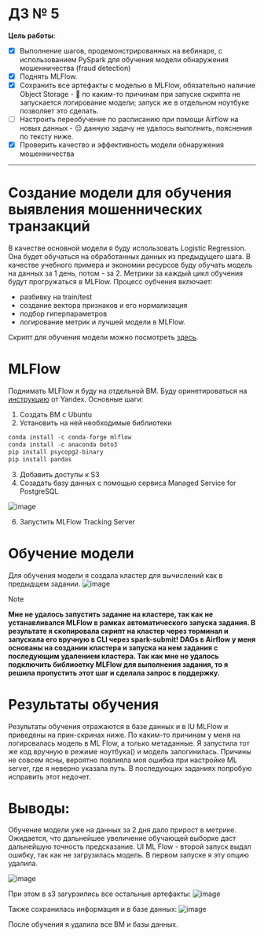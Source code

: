 # ДЗ № 5
**Цель работы**:
- [x] Выполнение шагов, продемонстрированных на вебинаре, с использованием PySpark для обучения
модели обнаружения мошенничества (fraud detection) 
- [x] Поднять MLFlow. 
- [x] Сохранить все артефакты с моделью в MLFlow, обязательно наличие Object Storage - :thinking: по каким-то причинам при запуске скрипта не запускается логирование модели; запуск же в отдельном ноутбуке позволяет это сделать.
- [ ] Настроить переобучение по расписанию при помощи Airflow на новых данных - :pensive: данную задачу не удалось выполнить, пояснения по тексту ниже.
- [x] Проверить качество и эффективность модели обнаружения мошенничества
<hr>

# Создание модели для обучения выявления мошеннических транзакций
В качестве основной модели я буду использовать Logistic Regression. Она будет обучаться на обработанных данных из предыдущего шага. В качестве учебного примера и экономии ресурсов буду обучать модель на данных за 1 день, потом - за 2. Метрики за каждый цикл обучения будут прогружаться в MLFlow. Процесс оубчения включает:
- разбивку на train/test
- создание вектора признаков и его нормализация
- подбор гиперпараметров
- логирование метрик и лучшей модели в MLFlow.
  
Скрипт для обучения модели можно посмотреть [здесь](https://github.com/shakhovak/MLOps_HW/blob/master/HW_5/model_train.py).

# MLFlow
Поднимать MLFlow я буду на отдельной ВМ. Буду оринетироваться на [инструкцию](https://cloud.yandex.ru/ru/docs/datasphere/tutorials/mlflow-datasphere#setup-mlflow) от Yandex. Основные шаги:
1. Создать ВМ с Ubuntu
2. Установить на ней необходимые библиотеки

```python 
conda install -c conda-forge mlflow
conda install -c anaconda boto3
pip install psycopg2-binary
pip install pandas
```
3. Добавить доступы к S3
4. Созадать базу данных с помощью сервиса Managed Service for PostgreSQL

![image](https://github.com/shakhovak/MLOps_HW/assets/89096305/31ef11dd-9f08-48c6-9a19-faa0d0a22932)

6. Запустить MLFlow Tracking Server 

# Обучение модели
Для обучения модели я создала кластер для вычислений как в предыдщем задании.
   ![image](https://github.com/shakhovak/MLOps_HW/assets/89096305/71d00252-a0b2-4c5f-8005-0188f01f6819)
   
 > [!NOTE]
> **Мне не удалось запустить задание на кластере, так как не устанавливался MLFlow в рамках автоматического запуска задания. В результате я скопировала скрипт на кластер через терминал и запускала его вручную в CLI через spark-submit! DAGs в Airflow у меня основаны на создании кластера и запуска на нем задания с последующим удалением кластера. Так как мне не удалось подключить библиоетку MLFlow для выполнения задания, то я решила пропустить этот шаг и сделала запрос в поддержку.**

# Результаты обучения
Результаты обучения отражаются в базе данных и в IU MLFlow и приведены на прин-скринах ниже. По каким-то причинам у меня на логировалась модель в ML Flow, а только метаданные. Я запустила тот же код вручную в режиме ноутбука() и модель залогинилась. Причины не совсем ясны, вероятно повлияла моя ошибка при настройке ML server, где я неверно указала путь. В последующих заданиях попробую исправить этот недочет.

# Выводы:
Обучение модели уже на данных за 2 дня дало прирост в метрике. Ожидается, что дальнейшее увеличение обучающей выборке даст дальнейшую точность предсказание.
UI ML Flow - второй запуск выдал ошибку, так как не загрузилась модель. В первом запуске я эту опцию удалила. 

![image](https://github.com/shakhovak/MLOps_HW/assets/89096305/0051208f-e2f6-4782-90aa-cfbc96e98742)

При этом в s3 загурзились все остальные артефакты:
![image](https://github.com/shakhovak/MLOps_HW/assets/89096305/70d10ec8-48aa-4022-ae0f-b3c4e963d609)


Также сохранилась информация и в базе данных:
![image](https://github.com/shakhovak/MLOps_HW/assets/89096305/1df1ad9c-22bd-4d8e-bdc7-200414733ec6)


После обучения я удалила все ВМ и базы данных.



   
